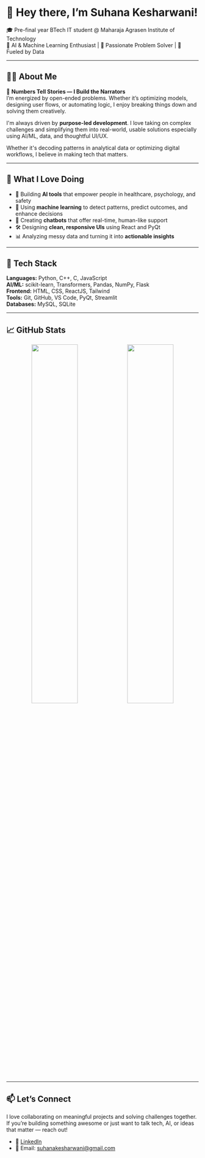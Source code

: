 # 👋 Hey there, I’m Suhana Kesharwani!

🎓 Pre-final year BTech IT student @ Maharaja Agrasen Institute of Technology  
🧠 AI & Machine Learning Enthusiast | 🚀 Passionate Problem Solver | 💬 Fueled by Data  

---

## 👩‍💻 About Me

🔢 **Numbers Tell Stories — I Build the Narrators**  
I’m energized by open-ended problems. Whether it’s optimizing models, designing user flows, or automating logic, I enjoy breaking things down and solving them creatively.

I'm always driven by **purpose-led development**. I love taking on complex challenges and simplifying them into real-world, usable solutions especially using AI/ML, data, and thoughtful UI/UX.

Whether it's decoding patterns in analytical data or optimizing digital workflows, I believe in making tech that matters.

---

## 🌟 What I Love Doing

- 🔬 Building **AI tools** that empower people in healthcare, psychology, and safety  
- 🧠 Using **machine learning** to detect patterns, predict outcomes, and enhance decisions  
- 💬 Creating **chatbots** that offer real-time, human-like support  
- 🛠️ Designing **clean, responsive UIs** using React and PyQt  
- 📊 Analyzing messy data and turning it into **actionable insights**  

---

## 🔧 Tech Stack

**Languages:** Python, C++, C, JavaScript  
**AI/ML:** scikit-learn, Transformers, Pandas, NumPy, Flask  
**Frontend:** HTML, CSS, ReactJS, Tailwind  
**Tools:** Git, GitHub, VS Code, PyQt, Streamlit  
**Databases:** MySQL, SQLite  

---

## 📈 GitHub Stats

<p align="center">
  <img src="https://github-readme-stats.vercel.app/api?username=suhanakesharwani&show_icons=true&theme=tokyonight" width="49%"/>
  <img src="https://github-readme-streak-stats.herokuapp.com/?user=suhanakesharwani&theme=tokyonight" width="49%"/>
</p>

---

## 📫 Let’s Connect

I love collaborating on meaningful projects and solving challenges together.  
If you’re building something awesome or just want to talk tech, AI, or ideas that matter — reach out!

- 💼 [LinkedIn](https://www.linkedin.com/in/suhanakesharwani/)  
- 📧 Email: suhanakesharwani@gmail.com
